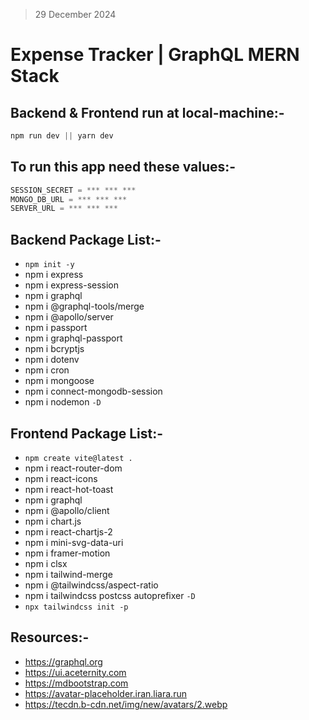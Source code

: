 > 29 December 2024

# Expense Tracker | GraphQL MERN Stack

## Backend & Frontend run at local-machine:-

```js
npm run dev || yarn dev
```

## To run this app need these values:-

```js
SESSION_SECRET = *** *** ***
MONGO_DB_URL = *** *** ***
SERVER_URL = *** *** ***
```

## Backend Package List:-

* `npm init -y`
* npm i express
* npm i express-session
* npm i graphql
* npm i @graphql-tools/merge
* npm i @apollo/server
* npm i passport
* npm i graphql-passport
* npm i bcryptjs
* npm i dotenv
* npm i cron
* npm i mongoose
* npm i connect-mongodb-session
* npm i nodemon `-D`

## Frontend Package List:-

* `npm create vite@latest .`
* npm i react-router-dom
* npm i react-icons
* npm i react-hot-toast
* npm i graphql
* npm i @apollo/client
* npm i chart.js
* npm i react-chartjs-2
* npm i mini-svg-data-uri
* npm i framer-motion
* npm i clsx
* npm i tailwind-merge
* npm i @tailwindcss/aspect-ratio
* npm i tailwindcss postcss autoprefixer `-D`
* `npx tailwindcss init -p`

## Resources:-

* <https://graphql.org>
* <https://ui.aceternity.com>
* <https://mdbootstrap.com>
* <https://avatar-placeholder.iran.liara.run>
* <https://tecdn.b-cdn.net/img/new/avatars/2.webp>
